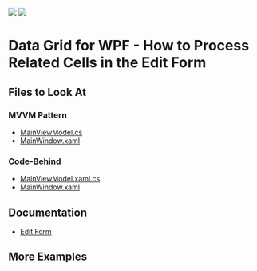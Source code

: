 <!-- default badges list -->
![](https://img.shields.io/endpoint?url=https://codecentral.devexpress.com/api/v1/VersionRange/393277465/21.2.2%2B)
[![](https://img.shields.io/badge/📖_How_to_use_DevExpress_Examples-e9f6fc?style=flat-square)](https://docs.devexpress.com/GeneralInformation/403183)
<!-- default badges end -->
# Data Grid for WPF - How to Process Related Cells in the Edit Form

<!-- default file list -->

## Files to Look At

### MVVM Pattern
- [MainViewModel.cs](./CS/SynchronizeEditValuesInEditForm_MVVM/MainWindow.xaml.cs)
- [MainWindow.xaml](./CS/SynchronizeEditValuesInEditForm_MVVM/MainWindow.xaml)

### Code-Behind
- [MainViewModel.xaml.cs](./CS/SynchronizeEditValuesInEditForm_CodeBehind/MainWindow.xaml.cs)
- [MainWindow.xaml](./CS/SynchronizeEditValuesInEditForm_CodeBehind/MainWindow.xaml)

<!-- default file list end -->

## Documentation

- [Edit Form](https://docs.devexpress.com/WPF/401667/controls-and-libraries/data-grid/data-editing-and-validation/modify-cell-values/edit-entire-row?v=21.2#edit-form)

## More Examples
